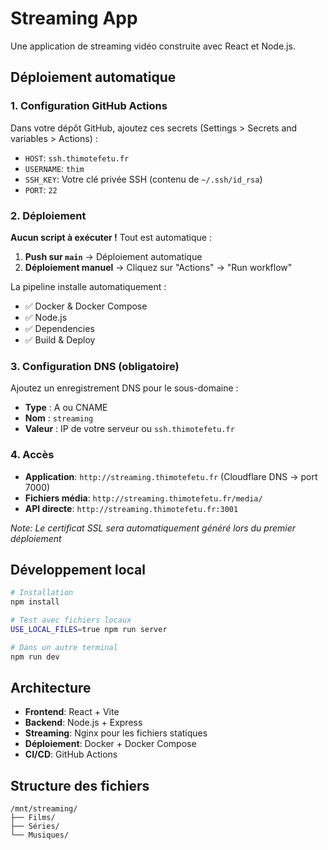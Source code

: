 # Streaming App

Une application de streaming vidéo construite avec React et Node.js.

## Déploiement automatique

### 1. Configuration GitHub Actions

Dans votre dépôt GitHub, ajoutez ces secrets (Settings > Secrets and variables > Actions) :

- `HOST`: `ssh.thimotefetu.fr`
- `USERNAME`: `thim`
- `SSH_KEY`: Votre clé privée SSH (contenu de `~/.ssh/id_rsa`)
- `PORT`: `22`

### 2. Déploiement

**Aucun script à exécuter !** Tout est automatique :

1. **Push sur `main`** → Déploiement automatique
2. **Déploiement manuel** → Cliquez sur "Actions" → "Run workflow"

La pipeline installe automatiquement :
- ✅ Docker & Docker Compose
- ✅ Node.js
- ✅ Dependencies
- ✅ Build & Deploy

### 3. Configuration DNS (obligatoire)

Ajoutez un enregistrement DNS pour le sous-domaine :
- **Type** : A ou CNAME
- **Nom** : `streaming`
- **Valeur** : IP de votre serveur ou `ssh.thimotefetu.fr`

### 4. Accès

- **Application**: `http://streaming.thimotefetu.fr` (Cloudflare DNS → port 7000)
- **Fichiers média**: `http://streaming.thimotefetu.fr/media/`
- **API directe**: `http://streaming.thimotefetu.fr:3001`

*Note: Le certificat SSL sera automatiquement généré lors du premier déploiement*

## Développement local

```bash
# Installation
npm install

# Test avec fichiers locaux
USE_LOCAL_FILES=true npm run server

# Dans un autre terminal
npm run dev
```

## Architecture

- **Frontend**: React + Vite
- **Backend**: Node.js + Express
- **Streaming**: Nginx pour les fichiers statiques
- **Déploiement**: Docker + Docker Compose
- **CI/CD**: GitHub Actions

## Structure des fichiers

```
/mnt/streaming/
├── Films/
├── Séries/
└── Musiques/
```